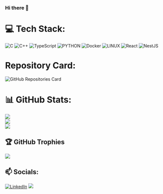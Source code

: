 ### Hi there 👋

<!--
**shimazadeh/shimazadeh** is a ✨ _special_ ✨ repository because its `README.md` (this file) appears on your GitHub profile.
- 🔭 I’m currently working on ...
- 🌱 I’m currently learning ...
- 👯 I’m looking to collaborate on ...
- 🤔 I’m looking for help with ...
- 📫 How to reach me: ...
- ⚡ Fun fact: ...
-->

# 💻 Tech Stack:
![C](https://img.shields.io/badge/c-%2300599C.svg?style=for-the-badge&logo=c&logoColor=white) ![C++](https://img.shields.io/badge/c++-%2300599C.svg?style=for-the-badge&logo=c%2B%2B&logoColor=white) 
![TypeScript](https://img.shields.io/badge/typescript-%23007ACC.svg?style=for-the-badge&logo=typescript&logoColor=white) ![PYTHON](https://img.shields.io/badge/Python-blue?style=for-the-badge&logo=python&logoColor=white)  ![Docker](https://img.shields.io/badge/docker-%230db7ed.svg?style=for-the-badge&logo=docker&logoColor=white)  ![LINUX](https://img.shields.io/badge/Linux-FCC624?style=for-the-badge&logo=linux&logoColor=black) ![React](https://img.shields.io/badge/react-%2320232a.svg?style=for-the-badge&logo=react&logoColor=%2361DAFB) ![NestJS](https://img.shields.io/badge/nestjs-%23E0234E.svg?style=for-the-badge&logo=nestjs&logoColor=white)

# Repository Card: 
![GitHub Repositories Card](https://github-readme-stats.vercel.app/api/pin/?username=shimazadeh&repo=my-repo)

# 📊 GitHub Stats:
![](https://github-readme-stats.vercel.app/api?username=shimazadeh&theme=dark&hide_border=false&include_all_commits=false&count_private=true)<br/>
![](https://github-readme-streak-stats.herokuapp.com/?user=shimazadeh&theme=dark&hide_border=false)<br/>
![](https://github-readme-stats.vercel.app/api/top-langs/?username=shimazadeh&theme=dark&hide_border=false&include_all_commits=false&count_private=false&layout=compact)

## 🏆 GitHub Trophies
![](https://github-profile-trophy.vercel.app/?username=shimazadeh&theme=radical&no-frame=false&no-bg=false&margin-w=4)

## 📫 Socials:
[![LinkedIn](https://img.shields.io/badge/LinkedIn-%230077B5.svg?logo=linkedin&logoColor=white)](https://www.linkedin.com/in/shimazadeh/) ![](https://komarev.com/ghpvc/?username=shimazadeh&color=blue)

<!-- Proudly created with GPRM ( https://gprm.itsvg.in ) -->
